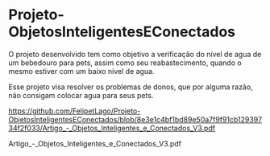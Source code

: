 # Projeto-ObjetosInteligentesEConectados

O projeto desenvolvido tem como objetivo a verificação do nível de agua de um bebedouro para pets,  assim como seu reabastecimento, quando o mesmo estiver com um baixo nivel de agua. 

Esse projeto visa resolver os problemas de donos, que por alguma razão, não consigam colocar agua para seus pets.

https://github.com/FelipetLago/Projeto-ObjetosInteligentesEConectados/blob/8e3e1c4bf1bd89e50a7f9f91cb12939734f2f033/Artigo_-_Objetos_Inteligentes_e_Conectados_V3.pdf

Artigo_-_Objetos_Inteligentes_e_Conectados_V3.pdf
